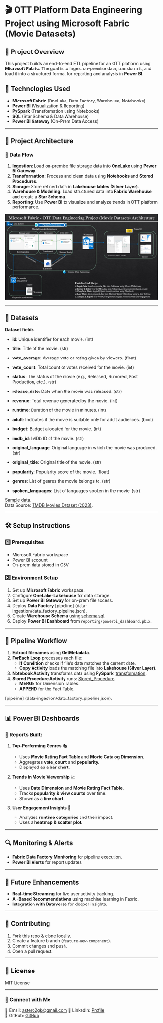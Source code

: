 # 🎬 OTT Platform Data Engineering Project using Microsoft Fabric (Movie Datasets)

## 📌 Project Overview
This project builds an end-to-end ETL pipeline for an OTT platform  using **Microsoft Fabric**. The goal is to ingest on-premise data, transform it, and load it into a structured format for reporting and analysis in **Power BI**.

## 🚀 Technologies Used
- **Microsoft Fabric** (OneLake, Data Factory, Warehouse, Notebooks)
- **Power BI** (Visualization & Reporting)
- **PySpark** (Transformation using Notebooks)
- **SQL** (Star Schema & Data Warehouse)
- **Power BI Gateway** (On-Prem Data Access)

---

## 🔧 Project Architecture
### 📌 Data Flow
1. **Ingestion**: Load on-premise file storage data into **OneLake** using **Power BI Gateway**.
2. **Transformation**: Process and clean data using **Notebooks** and **Stored Procedures**.
3. **Storage**: Store refined data in **Lakehouse tables (Silver Layer)**.
4. **Warehouse & Modeling**: Load structured data into **Fabric Warehouse** and create a **Star Schema**.
5. **Reporting**: Use **Power BI** to visualize and analyze trends in OTT platform performance.

![Project Architecture](docs/project_architecture.jpg)

---

## 📂 Datasets   
 **Dataset fields** 

- **id**: Unique identifier for each movie. (int)

- **title**: Title of the movie. (str)

- **vote_average**: Average vote or rating given by viewers. (float)

- **vote_count**: Total count of votes received for the movie. (int)

- **status**: The status of the movie (e.g., Released, Rumored, Post Production, etc.). (str)

- **release_date**: Date when the movie was released. (str)

- **revenue**: Total revenue generated by the movie. (int)

- **runtime**: Duration of the movie in minutes. (int)

- **adult**: Indicates if the movie is suitable only for adult audiences. (bool)

- **budget**: Budget allocated for the movie. (int)

- **imdb_id**: IMDb ID of the movie. (str)

- **original_language**: Original language in which the movie was produced. (str)

- **original_title**: Original title of the movie. (str)

- **popularity**: Popularity score of the movie. (float)

- **genres**: List of genres the movie belongs to. (str)

- **spoken_languages**: List of languages spoken in the movie. (str)

[Sample data](data/).    
Data Source: [TMDB Movies Dataset (2023)](https://www.kaggle.com/datasets/asaniczka/tmdb-movies-dataset-2023-930k-movies?resource=download).

---

## 🛠️ Setup Instructions
### **1️⃣ Prerequisites**
- Microsoft Fabric workspace
- Power BI account
- On-prem data stored in CSV


### **2️⃣ Environment Setup**
1. Set up **Microsoft Fabric** workspace.
2. Configure **OneLake-Lakehouse** for data storage.
3. Set up **Power BI Gateway** for on-prem file access.
4. Deploy **Data Factory** [pipeline] (data-ingestion/data_factory_pipeline.json).
5. Create **Warehouse Schema** using [schema.sql](warehouse/schema.sql).
6. Deploy **Power BI Dashboard** from `reporting/powerbi_dashboard.pbix`.

---

## 🔄 Pipeline Workflow
1. **Extract filenames** using **GetMetadata**.
2. **ForEach Loop** processes each file:
   - **If Condition** checks if file’s date matches the current date.
   - **Copy Activity** loads the matching file into **Lakehouse (Silver Layer)**.
3. **Notebook Activity** transforms data using **PySpark**. [transformation](transformation/Movie_rating_Silver_Notebook.ipynb).
4. **Stored Procedure Activity** runs: [Stored_Procedure](warehouse/Stored_Procedure_for_Daily_Updates.sql).
   - **MERGE** for Dimension Tables.
   - **APPEND** for the Fact Table.
   
[pipeline] (data-ingestion/data_factory_pipeline.json).

---

## 📊 Power BI Dashboards
### 📌 Reports Built:
1. **Top-Performing Genres** 🎭
   - Uses **Movie Rating Fact Table** and **Movie Catalog Dimension**.
   - Aggregates **vote_count** and **popularity**.
   - Displayed as a **bar chart**.

2. **Trends in Movie Viewership** 📈
   - Uses **Date Dimension** and **Movie Rating Fact Table**.
   - Tracks **popularity & view counts** over time.
   - Shown as a **line chart**.

3. **User Engagement Insights** 👥
   - Analyzes **runtime categories** and their impact.
   - Uses a **heatmap & scatter plot**.

---

## 🔍 Monitoring & Alerts
- **Fabric Data Factory Monitoring** for pipeline execution.
- **Power BI Alerts** for report updates.


---

## 🌟 Future Enhancements
- **Real-time Streaming** for live user activity tracking.
- **AI-Based Recommendations** using machine learning in Fabric.
- **Integration with Dataverse** for deeper insights.

---

## 🤝 Contributing
1. Fork this repo & clone locally.
2. Create a feature branch (`feature-new-component`).
3. Commit changes and push.
4. Open a pull request.

---

## 📝 License
MIT License

---

### 🔗 Connect with Me
📧 Email: astero2gk@gmail.com
🔗 LinkedIn: [Profile](https://www.linkedin.com/in/frank-adane-b927455)  
🚀 GitHub: [GitHub](https://github.com/frankadane)
